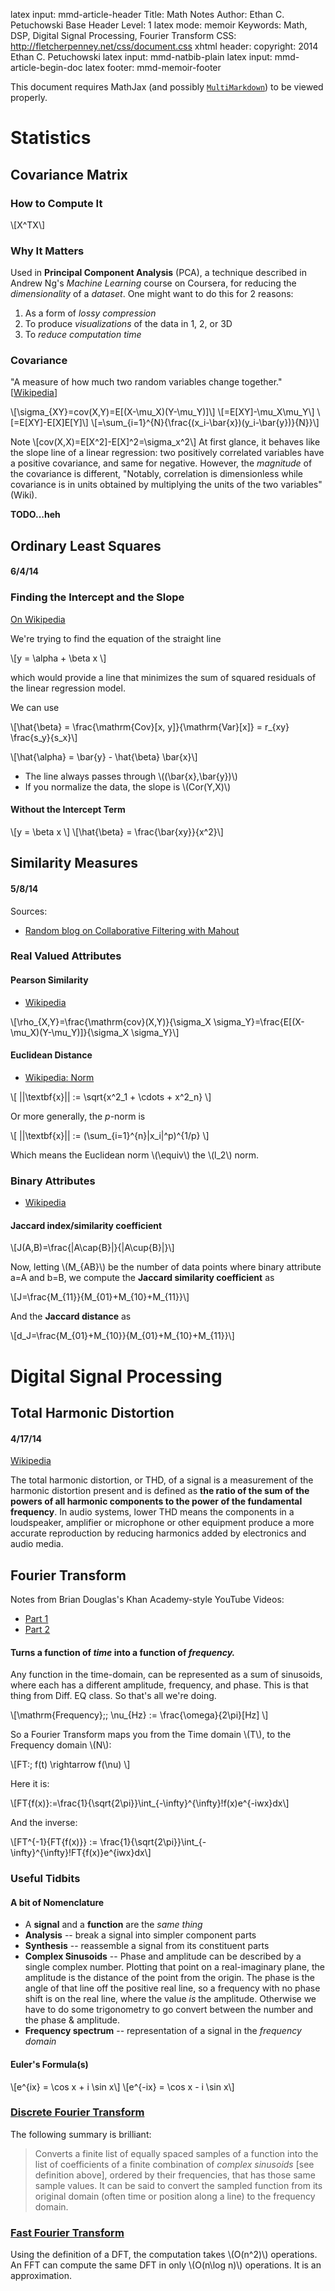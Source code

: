 latex input:		mmd-article-header
Title:		Math Notes
Author:		Ethan C. Petuchowski
Base Header Level:		1
latex mode:		memoir
Keywords:		Math, DSP, Digital Signal Processing, Fourier Transform
CSS:		http://fletcherpenney.net/css/document.css
xhtml header:		<script type="text/javascript" src="http://cdn.mathjax.org/mathjax/latest/MathJax.js?config=TeX-AMS-MML_HTMLorMML">
</script>
copyright:			2014 Ethan C. Petuchowski
latex input:		mmd-natbib-plain
latex input:		mmd-article-begin-doc
latex footer:		mmd-memoir-footer

This document requires MathJax (and possibly [`MultiMarkdown`](http://fletcherpenney.net)) to be viewed properly.

# Statistics #

## Covariance Matrix ##
### How to Compute It ###

\\[X^TX\\]

### Why It Matters ###

Used in **Principal Component Analysis** (PCA), a technique described in Andrew Ng's *Machine Learning* course on Coursera, for reducing the *dimensionality* of a *dataset*. One might want to do this for 2 reasons:

1. As a form of *lossy compression*
2. To produce *visualizations* of the data in 1, 2, or 3D
3. To *reduce computation time*

### Covariance ###

"A measure of how much two random variables change together."
[[Wikipedia][WCov]]

\\[\sigma_{XY}=cov(X,Y)=E[(X-\mu_X)(Y-\mu_Y)]\\]
\\[=E[XY]-\mu_X\mu_Y\\]
\\[=E[XY]-E[X]E[Y]\\]
\\[=\sum_{i=1}^{N}{\frac{(x_i-\bar{x})(y_i-\bar{y})}{N}}\\]

Note
\\[cov(X,X)=E[X^2]-E[X]^2=\sigma_x^2\\]
At first glance, it behaves like the slope line of a linear regression: two positively correlated variables have a positive covariance, and same for negative. However, the *magnitude* of the covariance is different, "Notably, correlation is dimensionless while covariance is in units obtained by multiplying the units of the two variables" (Wiki).

**TODO...heh**

[WCov]: http://en.wikipedia.org/wiki/Covariance

## Ordinary Least Squares ##

#### 6/4/14
### Finding the Intercept and the Slope ###

[On Wikipedia](http://en.wikipedia.org/wiki/Simple_linear_regression)

We're trying to find the equation of the straight line

\\[y = \alpha + \beta x \\]

which would provide a line that minimizes the sum of squared residuals of the linear regression model.

We can use 

\\[\hat{\beta} = \frac{\mathrm{Cov}[x, y]}{\mathrm{Var}[x]} = r_{xy} \frac{s_y}{s_x}\\] 

\\[\hat{\alpha} = \bar{y} - \hat{\beta} \bar{x}\\]

* The line always passes through \\((\bar{x},\bar{y})\\)
* If you normalize the data, the slope is \\(Cor(Y,X)\\)

#### Without the Intercept Term ####

\\[y = \beta x \\]
\\[\hat{\beta} = \frac{\bar{xy}}{x^2}\\]

## Similarity Measures ##

#### 5/8/14

Sources:

* [Random blog on Collaborative Filtering with Mahout](http://blog.comsysto.com/2013/04/03/background-of-collaborative-filtering-with-mahout/)

### Real Valued Attributes

#### Pearson Similarity ####

* [Wikipedia](http://en.wikipedia.org/wiki/Pearson_product-moment_correlation_coefficient)

\\[\rho_{X,Y}=\frac{\mathrm{cov}(X,Y)}{\sigma_X \sigma_Y}=\frac{E[(X-\mu_X)(Y-\mu_Y)]}{\sigma_X \sigma_Y}\\]

#### Euclidean Distance ####

* [Wikipedia: Norm](http://en.wikipedia.org/wiki/Norm_(mathematics)#Euclidean_norm)

\\[ ||\textbf{x}|| := \sqrt{x^2_1 + \cdots + x^2_n} \\]

Or more generally, the *p*-norm is

\\[ ||\textbf{x}|| := (\sum_{i=1}^{n}|x_i|^p)^{1/p} \\]

Which means the Euclidean norm \\(\equiv\\) the \\(l_2\\) norm.

### Binary Attributes ###

* [Wikipedia](http://en.wikipedia.org/wiki/Tanimoto_coefficient#Tanimoto_coefficient_.28extended_Jaccard_coefficient.29)

#### Jaccard index/similarity coefficient ####

\\[J(A,B)=\frac{|A\cap{B}|}{|A\cup{B}|}\\]


Now, letting \\(M_{AB}\\) be the number of data points where binary attribute a=A and b=B, we
compute the **Jaccard similarity coefficient** as

\\[J=\frac{M_{11}}{M_{01}+M_{10}+M_{11}}\\]

And the **Jaccard distance** as

\\[d_J=\frac{M_{01}+M_{10}}{M_{01}+M_{10}+M_{11}}\\]


# Digital Signal Processing

## Total Harmonic Distortion ##

#### 4/17/14

[Wikipedia](http://en.wikipedia.org/wiki/Total_harmonic_distortion)

The total harmonic distortion, or THD, of a signal is a measurement of the
harmonic distortion present and is defined as **the ratio of the sum of the
powers of all harmonic components to the power of the fundamental frequency**.
In audio systems, lower THD means the components in a loudspeaker, amplifier or
microphone or other equipment produce a more accurate reproduction by reducing
harmonics added by electronics and audio media.

## Fourier Transform ##

Notes from Brian Douglas's Khan Academy-style  YouTube Videos:

* [Part 1](https://www.youtube.com/watch?v=1JnayXHhjlg)
* [Part 2](https://www.youtube.com/watch?v=kKu6JDqNma8)

#### Turns a function of *time* into a function of *frequency.* ####

Any function in the time-domain, can be represented as a sum of sinusoids, 
where each has a different amplitude, frequency, and phase. This is that thing from Diff. EQ class. 
So that's all we're doing.

 \\[\mathrm{Frequency}\;\; \nu_{Hz} := \frac{\omega}{2\pi}[Hz]  \\]

So a Fourier Transform maps you from the Time domain \\(T\\), to the Frequency domain \\(N\\):

\\[FT:\; f(t) \rightarrow f(\nu) \\]

Here it is:

\\[FT\{f(x)\}:=\frac{1}{\sqrt{2\pi}}\int_{-\infty}^{\infty}\!f(x)e^{-iwx}dx\\]

And the inverse:

\\[FT^{-1}\{FT\{f(x)\}\} := \frac{1}{\sqrt{2\pi}}\int_{-\infty}^{\infty}\!FT\{f(x)\}e^{iwx}dx\\]



### Useful Tidbits

#### A bit of Nomenclature

* A **signal** and a **function** are the *same thing*
* **Analysis** -- break a signal into simpler component parts
* **Synthesis** -- reassemble a signal from its constituent parts
* **Complex Sinusoids** -- Phase and amplitude can be described by a single complex number. 
Plotting that point on a real-imaginary plane, the amplitude is the distance of the point from the origin. 
The phase is the angle of that line off the positive real line, so a frequency with no phase shift is
on the real line, where the value *is* the amplitude. Otherwise we have to do some trigonometry to
go convert between the number and the phase & amplitude.
* **Frequency spectrum** -- representation of a signal in the *frequency domain*

#### Euler's Formula(s) ####


\\[e^{ix} = \cos x + i \sin x\\]
\\[e^{-ix} = \cos x - i \sin x\\]


### [Discrete Fourier Transform](http://en.wikipedia.org/wiki/Discrete_Fourier_transform) ##

The following summary is brilliant:

> Converts a finite list of equally spaced samples of a function into the list of coefficients of a finite combination of *complex sinusoids* [see definition above], ordered by their frequencies, that has those same sample values. It can be said to convert the sampled function from its original domain (often time or position along a line) to the frequency domain.

### [Fast Fourier Transform](Http://en.wikipedia.org/Wiki/Fast_Fourier_Transform) ###

Using the definition of a DFT, the computation takes \\(O(n^2)\\) operations. An FFT can compute the same DFT in only \\(O(n\log n)\\) operations. It is an approximation.
